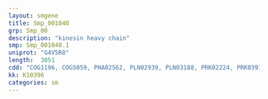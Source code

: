 ```yaml
---
layout: smgene
title: Smp_001040
grp: Smp_00
description: "kinesin heavy chain"
smp: Smp_001040.1
uniprot: "G4V5R8"
length:  3051
cdd: "COG1196, COG5059, PHA02562, PLN02939, PLN03188, PRK02224, PRK03918, PTZ00121, TIGR02168, cd01369, cl00286, cl12353, cl22427, pfam00225, pfam01540, pfam04111, pfam07851, pfam14362, smart00129"
kk: K10396
categories: sm
---
```

